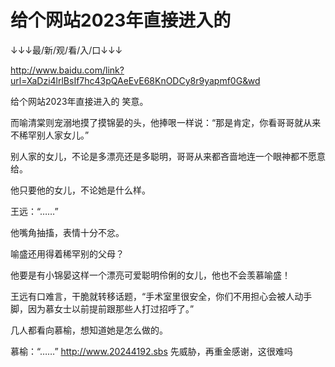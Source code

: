 # 给个网站2023年直接进入的

↓↓↓最/新/观/看/入/口↓↓↓

http://www.baidu.com/link?url=XaDzi4lrlBsIf7hc43pQAeEvE68KnODCy8r9yapmf0G&wd

给个网站2023年直接进入的
笑意。

而喻清棠则宠溺地摸了摸锦晏的头，他捧哏一样说：“那是肯定，你看哥哥就从来不稀罕别人家女儿。”

别人家的女儿，不论是多漂亮还是多聪明，哥哥从来都吝啬地连一个眼神都不愿意给。

他只要他的女儿，不论她是什么样。

王远：“……”

他嘴角抽搐，表情十分不忿。

喻盛还用得着稀罕别的父母？

他要是有小锦晏这样一个漂亮可爱聪明伶俐的女儿，他也不会羡慕喻盛！

王远有口难言，干脆就转移话题，“手术室里很安全，你们不用担心会被人动手脚，因为慕女士以前提前跟那些人打过招呼了。”

几人都看向慕榆，想知道她是怎么做的。

慕榆：“……”
http://www.20244192.sbs
先威胁，再重金感谢，这很难吗

